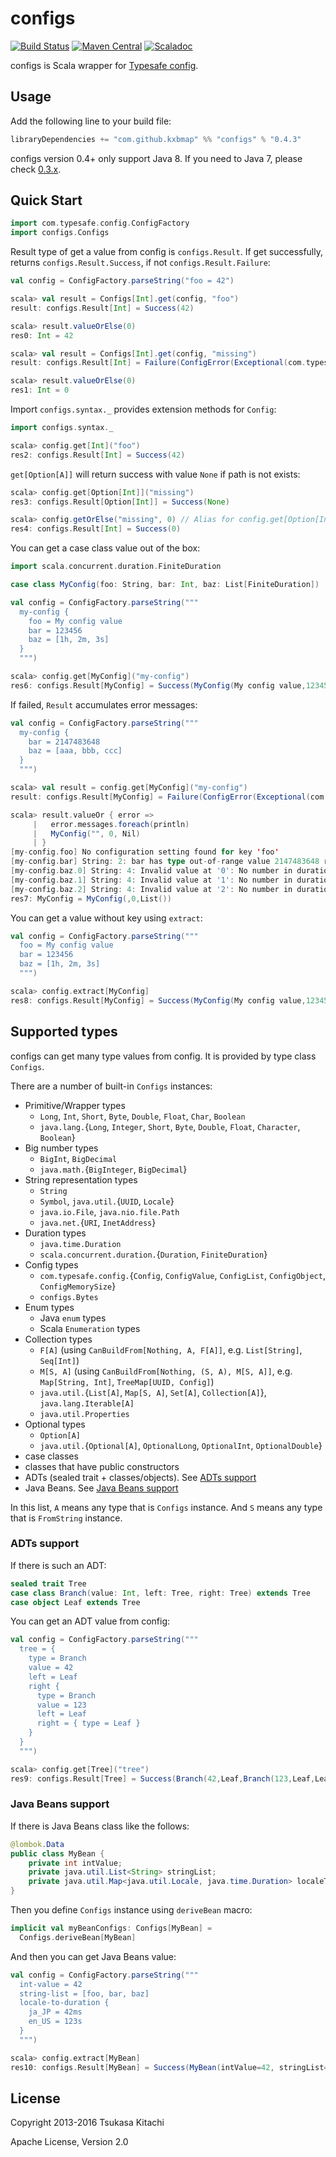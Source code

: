 configs
=======

[![Build Status](https://travis-ci.org/kxbmap/configs.svg?branch=master)](https://travis-ci.org/kxbmap/configs)
[![Maven Central](https://maven-badges.herokuapp.com/maven-central/com.github.kxbmap/configs_2.11/badge.svg)](https://maven-badges.herokuapp.com/maven-central/com.github.kxbmap/configs_2.11)
[![Scaladoc](http://javadoc-badge.appspot.com/com.github.kxbmap/configs_2.11.svg?label=scaladoc)](http://javadoc-badge.appspot.com/com.github.kxbmap/configs_2.11)

configs is Scala wrapper for [Typesafe config](https://github.com/typesafehub/config).

Usage
-----

Add the following line to your build file:

```scala
libraryDependencies += "com.github.kxbmap" %% "configs" % "0.4.3"
```

configs version 0.4+ only support Java 8. If you need to Java 7, please check [0.3.x](https://github.com/kxbmap/configs/tree/v0.3.x-java7).

Quick Start
-----------

```scala
import com.typesafe.config.ConfigFactory
import configs.Configs
```

Result type of get a value from config is `configs.Result`.
If get successfully, returns `configs.Result.Success`, if not `configs.Result.Failure`:

```scala
val config = ConfigFactory.parseString("foo = 42")
```
```scala
scala> val result = Configs[Int].get(config, "foo")
result: configs.Result[Int] = Success(42)

scala> result.valueOrElse(0)
res0: Int = 42

scala> val result = Configs[Int].get(config, "missing")
result: configs.Result[Int] = Failure(ConfigError(Exceptional(com.typesafe.config.ConfigException$Missing: No configuration setting found for key 'missing',List(missing)),Vector()))

scala> result.valueOrElse(0)
res1: Int = 0
```

Import `configs.syntax._` provides extension methods for `Config`:

```scala
import configs.syntax._
```
```scala
scala> config.get[Int]("foo")
res2: configs.Result[Int] = Success(42)
```

`get[Option[A]]` will return success with value `None` if path is not exists:

```scala
scala> config.get[Option[Int]]("missing")
res3: configs.Result[Option[Int]] = Success(None)

scala> config.getOrElse("missing", 0) // Alias for config.get[Option[Int]]("missing").map(_.getOrElse(0))
res4: configs.Result[Int] = Success(0)
```

You can get a case class value out of the box:

```scala
import scala.concurrent.duration.FiniteDuration

case class MyConfig(foo: String, bar: Int, baz: List[FiniteDuration])
```
```scala
val config = ConfigFactory.parseString("""
  my-config {
    foo = My config value
    bar = 123456
    baz = [1h, 2m, 3s]
  }
  """)
```
```scala
scala> config.get[MyConfig]("my-config")
res6: configs.Result[MyConfig] = Success(MyConfig(My config value,123456,List(1 hour, 2 minutes, 3 seconds)))
```

If failed, `Result` accumulates error messages:

```scala
val config = ConfigFactory.parseString("""
  my-config {
    bar = 2147483648
    baz = [aaa, bbb, ccc]
  }
  """)
```
```scala
scala> val result = config.get[MyConfig]("my-config")
result: configs.Result[MyConfig] = Failure(ConfigError(Exceptional(com.typesafe.config.ConfigException$Missing: No configuration setting found for key 'foo',List(my-config, foo)),Vector(Exceptional(com.typesafe.config.ConfigException$WrongType: String: 2: bar has type out-of-range value 2147483648 rather than int (32-bit integer),List(my-config, bar)), Exceptional(com.typesafe.config.ConfigException$BadValue: String: 4: Invalid value at '0': No number in duration value 'aaa',List(my-config, baz, 0)), Exceptional(com.typesafe.config.ConfigException$BadValue: String: 4: Invalid value at '1': No number in duration value 'bbb',List(my-config, baz, 1)), Exceptional(com.typesafe.config.ConfigException$BadValue: String: 4: Invalid value at '2': No number in duration v...

scala> result.valueOr { error =>
     |   error.messages.foreach(println)
     |   MyConfig("", 0, Nil)
     | }
[my-config.foo] No configuration setting found for key 'foo'
[my-config.bar] String: 2: bar has type out-of-range value 2147483648 rather than int (32-bit integer)
[my-config.baz.0] String: 4: Invalid value at '0': No number in duration value 'aaa'
[my-config.baz.1] String: 4: Invalid value at '1': No number in duration value 'bbb'
[my-config.baz.2] String: 4: Invalid value at '2': No number in duration value 'ccc'
res7: MyConfig = MyConfig(,0,List())
```

You can get a value without key using `extract`:

```scala
val config = ConfigFactory.parseString("""
  foo = My config value
  bar = 123456
  baz = [1h, 2m, 3s]
  """)
```
```scala
scala> config.extract[MyConfig]
res8: configs.Result[MyConfig] = Success(MyConfig(My config value,123456,List(1 hour, 2 minutes, 3 seconds)))
```

Supported types
---------------

configs can get many type values from config.
It is provided by type class `Configs`.

There are a number of built-in `Configs` instances:

* Primitive/Wrapper types
  * `Long`, `Int`, `Short`, `Byte`, `Double`, `Float`, `Char`, `Boolean`
  * `java.lang.`{`Long`, `Integer`, `Short`, `Byte`, `Double`, `Float`, `Character`, `Boolean`}
* Big number types
  * `BigInt`, `BigDecimal`
  * `java.math.`{`BigInteger`, `BigDecimal`}
* String representation types
  * `String`
  * `Symbol`, `java.util.`{`UUID`, `Locale`}
  * `java.io.File`, `java.nio.file.Path`
  * `java.net.`{`URI`, `InetAddress`}
* Duration types
  * `java.time.Duration`
  * `scala.concurrent.duration.`{`Duration`, `FiniteDuration`}
* Config types
  * `com.typesafe.config.`{`Config`, `ConfigValue`, `ConfigList`, `ConfigObject`, `ConfigMemorySize`}
  * `configs.Bytes`
* Enum types
  * Java `enum` types
  * Scala `Enumeration` types
* Collection types
  * `F[A]` (using `CanBuildFrom[Nothing, A, F[A]]`, e.g. `List[String]`, `Seq[Int]`)
  * `M[S, A]` (using `CanBuildFrom[Nothing, (S, A), M[S, A]]`, e.g. `Map[String, Int]`, `TreeMap[UUID, Config]`)
  * `java.util.`{`List[A]`, `Map[S, A]`, `Set[A]`, `Collection[A]`}, `java.lang.Iterable[A]`
  * `java.util.Properties`
* Optional types
  * `Option[A]`
  * `java.util.`{`Optional[A]`, `OptionalLong`, `OptionalInt`, `OptionalDouble`}
* case classes
* classes that have public constructors
* ADTs (sealed trait + classes/objects). See [ADTs support](#adts-support)
* Java Beans. See [Java Beans support](#java-beans-support)

In this list, `A` means any type that is `Configs` instance. And `S` means any type that is `FromString` instance.


### ADTs support

If there is such an ADT:

```scala
sealed trait Tree
case class Branch(value: Int, left: Tree, right: Tree) extends Tree
case object Leaf extends Tree
```

You can get an ADT value from config:

```scala
val config = ConfigFactory.parseString("""
  tree = {
    type = Branch
    value = 42
    left = Leaf
    right {
      type = Branch
      value = 123
      left = Leaf
      right = { type = Leaf }
    }
  }
  """)
```

```scala
scala> config.get[Tree]("tree")
res9: configs.Result[Tree] = Success(Branch(42,Leaf,Branch(123,Leaf,Leaf)))
```


### Java Beans support

If there is Java Beans class like the follows:

```java
@lombok.Data
public class MyBean {
    private int intValue;
    private java.util.List<String> stringList;
    private java.util.Map<java.util.Locale, java.time.Duration> localeToDuration;
}
```

Then you define `Configs` instance using `deriveBean` macro:

```scala
implicit val myBeanConfigs: Configs[MyBean] =
  Configs.deriveBean[MyBean]
```

And then you can get Java Beans value:

```scala
val config = ConfigFactory.parseString("""
  int-value = 42
  string-list = [foo, bar, baz]
  locale-to-duration {
    ja_JP = 42ms
    en_US = 123s
  }
  """)
```
```scala
scala> config.extract[MyBean]
res10: configs.Result[MyBean] = Success(MyBean(intValue=42, stringList=[foo, bar, baz], localeToDuration={en_US=PT2M3S, ja_JP=PT0.042S}))
```


License
-------

Copyright 2013-2016 Tsukasa Kitachi

Apache License, Version 2.0
